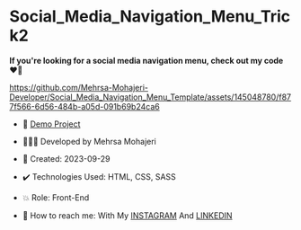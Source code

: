 # Social_Media_Navigation_Menu_Trick2

**If you're looking for a social media navigation menu, check out my code ♥️📲**


https://github.com/Mehrsa-Mohajeri-Developer/Social_Media_Navigation_Menu_Template/assets/145048780/f877f566-6d56-484b-a05d-091b69b24ca6


- 🔗 [Demo Project](https://mehrsa-mohajeri-developer.github.io/Social_Media_Navigation_Menu_Trick2/)
  
- 👩🏻‍💻 Developed by Mehrsa Mohajeri

- 📆 Created: 2023-09-29

- ✔️ Technologies Used: HTML, CSS, SASS

- 💥 Role: Front-End

- 📲 How to reach me: With My [INSTAGRAM](https://www.instagram.com/mehrsa_mohajeri_developer) And [LINKEDIN](https://www.linkedin.com/in/mehrsa-mohajeri-developer)
